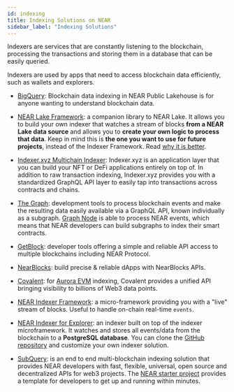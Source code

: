 ```yaml
---
id: indexing
title: Indexing Solutions on NEAR
sidebar_label: "Indexing Solutions"
---
```


Indexers are services that are constantly listening to the blockchain, processing the transactions and storing them in a database that can be easily queried.

Indexers are used by apps that need to access blockchain data efficiently, such as wallets and explorers.

- [BigQuery](../2.build/6.data-infrastructure/big-query.md): Blockchain data indexing in NEAR Public Lakehouse is for anyone wanting to understand blockchain data.

- [NEAR Lake Framework](../2.build/6.data-infrastructure/lake-framework/near-lake.md): a companion library to NEAR Lake. It allows you to build your own indexer that watches a stream of blocks **from a NEAR Lake data source** and allows you to **create your own logic to process that data**. Keep in mind this is **the one you want to use for future projects**, instead of the Indexer Framework. Read [why it is better](/build/data-infrastructure/lake-framework/near-lake-framework#how-does-it-compare-to-near-indexer-framework).

- [Indexer.xyz Multichain Indexer](https://indexer.xyz/): Indexer.xyz is an application layer that you can build your NFT or DeFi applications entirely on top of. In addition to raw transaction indexing, Indexer.xyz provides you with a standardized GraphQL API layer to easily tap into transactions across contracts and chains.

- [The Graph](https://thegraph.com/docs/en/cookbook/near/): development tools to process blockchain events and make the resulting data easily available via a GraphQL API, known individually as a subgraph. [Graph Node](https://github.com/graphprotocol/graph-node) is able to process NEAR events, which means that NEAR developers can build subgraphs to index their smart contracts.

- [GetBlock](https://getblock.io/explorers/near/blocks/): developer tools offering a simple and reliable API access to multiple blockchains including NEAR Protocol.

- [NearBlocks](https://api.nearblocks.io/api-docs/#/): build precise & reliable dApps with NearBlocks APIs.

- [Covalent](https://www.covalenthq.com/docs/networks/aurora/): for [Aurora EVM](https://aurora.dev/) indexing, Covalent provides a unified API bringing visibility to billions of Web3 data points.

- [NEAR Indexer Framework](https://github.com/near/nearcore/tree/master/chain/indexer): a micro-framework providing you with a "live" stream of blocks. Useful to handle on-chain real-time `events`.

- [NEAR Indexer for Explorer](https://github.com/near/near-indexer-for-explorer): an indexer built on top of the indexer microframework. It watches and stores all events/data from the blockchain to a **PostgreSQL database**.
  You can clone the [GitHub repository](https://github.com/near/near-indexer-for-explorer) and customize your own indexer solution.

- [SubQuery](https://academy.subquery.network/quickstart/quickstart_chains/near.html): is an end to end multi-blockchain indexing solution that provides NEAR developers with fast, flexible, universal, open source and decentralized APIs for web3 projects. The [NEAR starter project](https://github.com/subquery/near-subql-starter/tree/main/Near/near-starter) provides a template for developers to get up and running within minutes.
